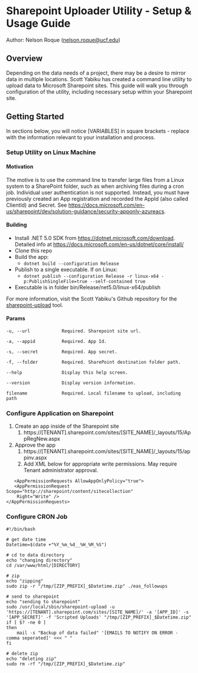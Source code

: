 # Sharepoint Uploader Utility - Setup & Usage Guide

Author: Nelson Roque (nelson.roque@ucf.edu)

## Overview

Depending on the data needs of a project, there may be a desire to mirror data in multiple locations. Scott Yabiku has created a command line utility to upload data to Microsoft Sharepoint sites. This guide will walk you through configuration of the utility, including necessary setup within your Sharepoint site.

## Getting Started

In sections below, you will notice [VARIABLES] in square brackets - replace with the information relevant to your installation and process.

### Setup Utility on Linux Machine

#### Motivation

The motive is to use the command line to transfer large files from a Linux system to a SharePoint folder, such as when archiving files during a cron job. Individual user authentication is not supported. Instead, you must have previously created an App registration and recorded the AppId (also called ClientId) and Secret. See https://docs.microsoft.com/en-us/sharepoint/dev/solution-guidance/security-apponly-azureacs.

#### Building

- Install .NET 5.0 SDK from https://dotnet.microsoft.com/download. Detailed info at https://docs.microsoft.com/en-us/dotnet/core/install/
- Clone this repo
- Build the app:
  - `dotnet build --configuration Release`
- Publish to a single executable. If on Linux:
  - `dotnet publish --configuration Release -r linux-x64 -p:PublishSingleFile=true --self-contained true`
- Executable is in folder bin/Release/net5.0/linux-x64/publish

For more information, visit the Scott Yabiku's Github repository for the [sharepoint-upload](https://github.com/syabiku/sharepoint-upload) tool.

#### Params

```
-u, --url            Required. Sharepoint site url.

-a, --appid          Required. App Id.

-s, --secret         Required. App secret.

-f, --folder         Required. SharePoint destination folder path.

--help               Display this help screen.

--version            Display version information.

filename             Required. Local filename to upload, including path

```

### Configure Application on Sharepoint

1. Create an app inside of the Sharepoint site
   1. https://[TENANT].sharepoint.com/sites/[SITE_NAME]/_layouts/15/AppRegNew.aspx 
2. Approve the app
   1. https://[TENANT].sharepoint.com/sites/[SITE_NAME]/_layouts/15/appinv.aspx
   2. Add XML below for appropriate write permissions. May require Tenant administrator approval.

```
   <AppPermissionRequests AllowAppOnlyPolicy="true"> 
   <AppPermissionRequest Scope="http://sharepoint/content/sitecollection"
    Right="Write" />
</AppPermissionRequests>

```

### Configure CRON Job

```
#!/bin/bash

# get date time
Datetime=$(date +"%Y_%m_%d__%H_%M_%S")

# cd to data directory
echo "changing directory"
cd /var/www/html/[DIRECTORY]

# zip
echo "zipping"
sudo zip -r "/tmp/[ZIP_PREFIX]_$Datetime.zip" ./eas_followups

# send to sharepoint
echo "sending to sharepoint"
sudo /usr/local/sbin/sharepoint-upload -u 'https://[TENANT].sharepoint.com/sites/[SITE_NAME]/' -a '[APP_ID]' -s '[APP_SECRET]' -f 'Scripted Uploads' "/tmp/[ZIP_PREFIX]_$Datetime.zip"
if [ $? -ne 0 ]
then
    mail -s "Backup of data failed" '[EMAILS TO NOTIFY ON ERROR - comma seperated]' <<< " "
fi

# delete zip
echo "deleting zip"
sudo rm -rf "/tmp/[ZIP_PREFIX]_$Datetime.zip"
```